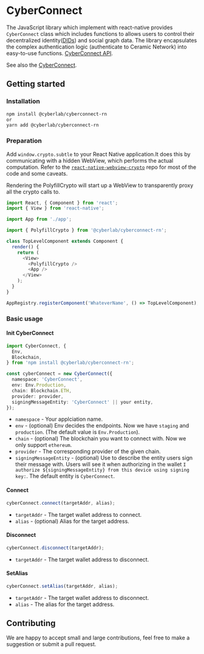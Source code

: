 # CyberConnect

The JavaScript library which implement with react-native provides `CyberConnect` class which includes functions to allows users to control their decentralized identity([DIDs](https://www.w3.org/TR/did-core/)) and social graph data. The library encapsulates the complex authentication logic (authenticate to Ceramic Network) into easy-to-use functions.
[CyberConnect API](https://docs.cyberconnect.me/connect-and-disconnect).

See also the [CyberConnect](https://github.com/cyberconnecthq/js-cyberconnect).

## Getting started

### Installation

```sh
npm install @cyberlab/cyberconnect-rn
or
yarn add @cyberlab/cyberconnect-rn
```

### Preparation

Add `window.crypto.subtle` to your React Native application.It does this by communicating with a hidden WebView, which performs the actual computation.
Refer to the [`react-native-webview-crypto`](https://github.com/webview-crypto/react-native-webview-crypto) repo for most of the code and some caveats.

Rendering the PolyfillCrypto will start up a WebView to transparently proxy all the crypto calls to.

```javascript
import React, { Component } from 'react';
import { View } from 'react-native';

import App from './app';

import { PolyfillCrypto } from '@cyberlab/cyberconnect-rn';

class TopLevelComponent extends Component {
  render() {
    return (
      <View>
        <PolyfillCrypto />
        <App />
      </View>
    );
  }
}

AppRegistry.registerComponent('WhateverName', () => TopLevelComponent);
```

### Basic usage

#### Init CyberConnect

```ts
import CyberConnect, {
  Env,
  Blockchain,
} from 'npm install @cyberlab/cyberconnect-rn';

const cyberConnect = new CyberConnect({
  namespace: 'CyberConnect',
  env: Env.Production,
  chain: Blockchain.ETH,
  provider: provider,
  signingMessageEntity: 'CyberConnect' || your entity,
});
```

- `namespace` - Your applciation name.
- `env` - (optional) Env decides the endpoints. Now we have `staging` and `production`. (The default value is `Env.Production`).
- `chain` - (optional) The blockchain you want to connect with. Now we only support `ethereum`.
- `provider` - The corresponding provider of the given chain.
- `signingMessageEntity` - (optional) Use to describe the entity users sign their message with. Users will see it when authorizing in the wallet `I authorize ${signingMessageEntity} from this device using signing key:`. The default entity is `CyberConnect`.

#### Connect

```ts
cyberConnect.connect(targetAddr, alias);
```

- `targetAddr` - The target wallet address to connect.
- `alias` - (optional) Alias for the target address.

#### Disconnect

```ts
cyberConnect.disconnect(targetAddr);
```

- `targetAddr` - The target wallet address to disconnect.

#### SetAlias

```ts
cyberConnect.setAlias(targetAddr, alias);
```

- `targetAddr` - The target wallet address to disconnect.
- `alias` - The alias for the target address.

## Contributing

We are happy to accept small and large contributions, feel free to make a suggestion or submit a pull request.
